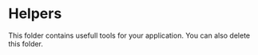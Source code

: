 # Helpers

This folder contains usefull tools for your application.
You can also delete this folder.
